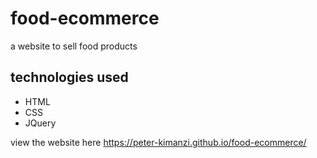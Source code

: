 # food-ecommerce
a website to sell food products

## technologies used
* HTML
* CSS
* JQuery

view the website here  https://peter-kimanzi.github.io/food-ecommerce/
